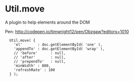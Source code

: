 # Util.move
A plugin to help elements around the DOM

Pen: http://codepen.io/timwright12/pen/Obzgaw?editors=1010

```
  Util.move( {
    'el'       : doc.getElementById( 'one' ),
    'appendTo' : doc.getElementById( 'wrap' ),
    // 'before'      : null,
    // 'after'       : null,
    // 'prependTo'   : null,
    'minWidth' : 800,
    'refreshRate' : 100
  } );
```
